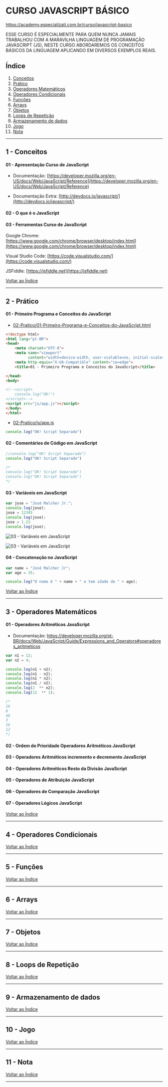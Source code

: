 # CURSO JAVASCRIPT BÁSICO

https://academy.especializati.com.br/curso/javascript-basico

ESSE CURSO É ESPECIALMENTE PARA QUEM NUNCA JAMAIS TRABALHOU COM A MARAVILHA LINGUAGEM DE PROGRAMAÇÃO JAVASCRIPT (JS), NESTE CURSO ABORDAREMOS OS CONCEITOS BÁSICOS DA LINGUAGEM APLICANDO EM DIVERSOS EXEMPLOS REAIS.

## <a name="indice">Índice</a>

1. [Conceitos](#parte1)     
2. [Prático](#parte2)     
3. [Operadores Matemáticos](#parte3)     
4. [Operadores Condicionais](#parte4)     
5. [Funções](#parte5)     
6. [Arrays](#parte6)     
7. [Objetos](#parte7)     
8. [Loops de Repetição](#parte8)     
9. [Armazenamento de dados](#parte9)     
10. [Jogo](#parte10)     
11. [Nota](#parte11)     
---


## <a name="parte1">1 - Conceitos</a>

#### 01 - Apresentação Curso de JavaScript

- Documentação: [https://developer.mozilla.org/en-US/docs/Web/JavaScript/Reference](https://developer.mozilla.org/en-US/docs/Web/JavaScript/Reference)

- Documentação Extra: [http://devdocs.io/javascript/](http://devdocs.io/javascript/)

#### 02 - O que é o JavaScript


#### 03 - Ferramentas Curso de JavaScript

Google Chrome: [https://www.google.com/chrome/browser/desktop/index.html](https://www.google.com/chrome/browser/desktop/index.html)

Visual Studio Code: [https://code.visualstudio.com/](https://code.visualstudio.com/)

JSFiddle: [https://jsfiddle.net](https://jsfiddle.net)


[Voltar ao Índice](#indice)

---


## <a name="parte2">2 - Prático</a>

#### 01 - Primeiro Programa e Conceitos do JavaScript

- [02-Pratico/01-Primeiro-Programa-e-Conceitos-do-JavaScript.html](02-Pratico/01-Primeiro-Programa-e-Conceitos-do-JavaScript.html)

```html
<!doctype html>
<html lang="pt-BR">
<head>
    <meta charset="UTF-8">
    <meta name="viewport"
          content="width=device-width, user-scalable=no, initial-scale=1.0, maximum-scale=1.0, minimum-scale=1.0">
    <meta http-equiv="X-UA-Compatible" content="ie=edge">
    <title>01 - Primeiro Programa e Conceitos do JavaScript</title>

</head>
<body>

<!--<script>
    console.log("OK!")
</script>-->
<script src="js/app.js"></script>
</body>
</html>
```

- [02-Pratico/js/app.js](02-Pratico/js/app.js)

```js
console.log("OK! Script Separado")
```

#### 02 - Comentários de Código em JavaScript

```js
//console.log("OK! Script Separado")
console.log("OK! Script Separado")

/*
console.log("OK! Script Separado")
console.log("OK! Script Separado")
*/

```

#### 03 - Variáveis em JavaScript

```js
var jose = "José Malcher Jr.";
console.log(jose);
jose = 12345
console.log(jose);
jose = 1.23
console.log(jose);

```

![03 - Variáveis em JavaScript](img/03-VariaveisemJavaScript.JPG)

![03 - Variáveis em JavaScript](img/03-VariaveisemJavaScript_error.JPG)

#### 04 - Concatenação no JavaScript

```js
var name = "José Malcher Jr";
var age = 35;

console.log("O nome é " + name + " e tem idade de " + age);
```

[Voltar ao Índice](#indice)

---


## <a name="parte3">3 - Operadores Matemáticos</a>

#### 01 - Operadores Aritméticos JavaScript

- Documentação: https://developer.mozilla.org/pt-BR/docs/Web/JavaScript/Guide/Expressions_and_Operators#operadores_aritmeticos

```js
var n1 = 12;
var n2 = 4;

console.log(n1 + n2);
console.log(n1 - n2);
console.log(n1 * n2);
console.log(n1 / n2);
console.log(2  ** n2);
console.log(12  ** 1);

/*
16
8
48
3
16
12
*/
```

#### 02 - Ordem de Prioridade Operadores Aritméticos JavaScript
#### 03 - Operadores Aritméticos incremento e decremento JavaScript
#### 04 - Operadores Aritméticos Resto da Divisão JavaScript
#### 05 - Operadores de Atribuição JavaScript
#### 06 - Operadores de Comparação JavaScript
#### 07 - Operadores Lógicos JavaScript

[Voltar ao Índice](#indice)

---


## <a name="parte4">4 - Operadores Condicionais</a>



[Voltar ao Índice](#indice)

---


## <a name="parte5">5 - Funções</a>



[Voltar ao Índice](#indice)

---


## <a name="parte6">6 - Arrays</a>



[Voltar ao Índice](#indice)

---


## <a name="parte7">7 - Objetos</a>



[Voltar ao Índice](#indice)

---


## <a name="parte8">8 - Loops de Repetição</a>



[Voltar ao Índice](#indice)

---


## <a name="parte9">9 - Armazenamento de dados</a>



[Voltar ao Índice](#indice)

---


## <a name="parte10">10 - Jogo</a>



[Voltar ao Índice](#indice)

---


## <a name="parte11">11 - Nota</a>



[Voltar ao Índice](#indice)

---

